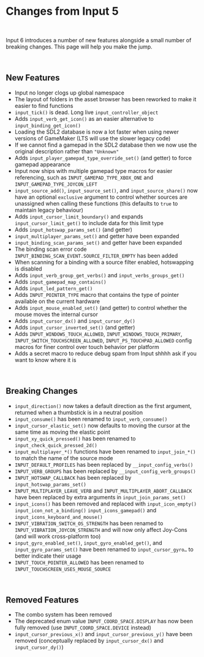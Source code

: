 # Changes from Input 5

&nbsp;

Input 6 introduces a number of new features alongside a small number of breaking changes. This page will help you make the jump.

&nbsp;

## New Features

- Input no longer clogs up global namespace
- The layout of folders in the asset browser has been reworked to make it easier to find functions
- `input_tick()` is dead. Long live `input_controller_object`
- Adds `input_verb_get_icon()` as an easier alternative to `input_binding_get_icon()`
- Loading the SDL2 database is now a lot faster when using newer versions of GameMaker (LTS will use the slower legacy code)
- If we cannot find a gamepad in the SDL2 database then we now use the original description rather than `"Unknown"`
- Adds `input_player_gamepad_type_override_set()` (and getter) to force gamepad appearance
- Input now ships with multiple gamepad type macros for easier referencing, such as `INPUT_GAMEPAD_TYPE_XBOX_ONE` and `INPUT_GAMEPAD_TYPE_JOYCON_LEFT`
- `input_source_add()`, `input_source_set()`, and `input_source_share()` now have an optional `exclusive` argument to control whether sources are unassigned when calling these functions (this defaults to `true` to maintain legacy behaviour)
- Adds `input_cursor_limit_boundary()` and expands `input_cursor_limit_get()` to include data for this limit type
- Adds `input_hotswap_params_set()` (and getter)
- `input_multiplayer_params_set()` and getter have been expanded
- `input_binding_scan_params_set()` and getter have been expanded
- The binding scan error code `INPUT_BINDING_SCAN_EVENT.SOURCE_FILTER_EMPTY` has been added
- When scanning for a binding with a source filter enabled, hotswapping is disabled
- Adds `input_verb_group_get_verbs()` and `input_verbs_groups_get()`
- Adds `input_gamepad_map_contains()`
- Adds `input_led_pattern_get()`
- Adds `INPUT_POINTER_TYPE` macro that contains the type of pointer available on the current hardware
- Adds `input_mouse_enabled_set()` (and getter) to control whether the mouse moves the internal cursor
- Adds `input_cursor_dx()` and `input_cursor_dy()`
- Adds `input_cursor_inverted_set()` (and getter)
- Adds `INPUT_WINDOWS_TOUCH_ALLOWED`, `INPUT_WINDOWS_TOUCH_PRIMARY`, `INPUT_SWITCH_TOUCHSCREEN_ALLOWED`, `INPUT_PS_TOUCHPAD_ALLOWED` config macros for finer control over touch behavior per platform
- Adds a secret macro to reduce debug spam from Input shhhh ask if you want to know where it is

&nbsp;

## Breaking Changes

- `input_direction()` now takes a default direction as the first argument, returned when a thumbstick is in a neutral position
- `input_consume()` has been renamed to `input_verb_consume()`
- `input_cursor_elastic_set()` now defaults to moving the cursor at the same time as moving the elastic point
- `input_xy_quick_pressed()` has been renamed to `input_check_quick_pressed_2d()`
- `input_multiplayer_*()` functions have been renamed to `input_join_*()` to match the name of the source mode
- `INPUT_DEFAULT_PROFILES` has been replaced by `__input_config_verbs()`
- `INPUT_VERB_GROUPS` has been replaced by `__input_config_verb_groups()`
- `INPUT_HOTSWAP_CALLBACK` has been replaced by `input_hotswap_params_set()`
- `INPUT_MULTIPLAYER_LEAVE_VERB` and `INPUT_MULTIPLAYER_ABORT_CALLBACK` have been replaced by extra arguments in `input_join_params_set()`
- `input_icons()` has been removed and replaced with `input_icon_empty()` `input_icon_not_a_binding()` `input_icons_gamepad()` and `input_icons_keyboard_and_mouse()`
- `INPUT_VIBRATION_SWITCH_OS_STRENGTH` has been renamed to `INPUT_VIBRATION_JOYCON_STRENGTH` and will now only affect Joy-Cons (and will work cross-platform too)
- `input_gyro_enabled_set()`, `input_gyro_enabled_get()`, and `input_gyro_params_set()` have been renamed to `input_cursor_gyro…` to better indicate their usage
- `INPUT_TOUCH_POINTER_ALLOWED` has been renamed to `INPUT_TOUCHSCREEN_USES_MOUSE_SOURCE`

&nbsp;

## Removed Features

- The combo system has been removed
- The deprecated enum value `INPUT_COORD_SPACE.DISPLAY` has now been fully removed (use `INPUT_COORD_SPACE.DEVICE` instead)
- `input_cursor_previous_x()` and `input_cursor_previous_y()` have been removed (conceptually replaced by `input_cursor_dx()` and `input_cursor_dy()`)
